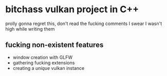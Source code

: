 # bitchass vulkan project in C++
prolly gonna regret this, don't read the fucking comments I swear I wasn't high
while writing them

## fucking non-existent features
* window creation with GLFW
* gathering fucking extensions
* creating a *unique* vulkan instance
